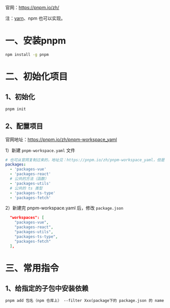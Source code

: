 官网：https://pnpm.io/zh/

注：[yarn](https://github.com/Not-have/alibabacloud-console-base)、npm 也可以实现。

# 一、安装pnpm

```bash
npm install -g pnpm
```

# 二、初始化项目

## 1、初始化

```bash
pnpm init
```

## 2、配置项目

官网地址：https://pnpm.io/zh/pnpm-workspace_yaml

1）新建 `pnpm-workspace.yaml` 文件

```yaml
# 也可从官网复制过来的，地址见：https://pnpm.io/zh/pnpm-workspace_yaml，但是 我习惯把组件写到 packages 下 
packages:
  - 'packages-vue'
  - 'packages-react'
  # 公共的方法（函数）
  - 'packages-utils'
  # 公共的 ts 类型
  - 'packages-ts-type'
  - 'packages-fetch'
```

2）新建完 pnpm-workspace.yaml 后，修改 `package.json`

```json
  "workspaces": [
    "packages-vue",
    "packages-react",
    "packages-utils",
    "packages-ts-type",
    "packages-fetch"
  ],
```

# 三、常用指令

## 1、给指定的子包中安装依赖

```markdown
pnpm add 包名（npm 仓库上） --filter Xxx(package下的 package.json 的 name 字段)
```
